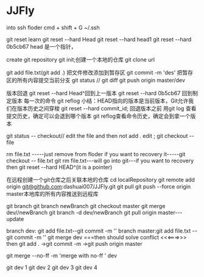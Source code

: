# JJFly

into ssh floder
cmd + shift + G  ~/.ssh

git reset learn
git reset --hard Head
git reset --hard head1
git reset --hard 0b5cb67 head 是一个指针，

create git repository
git init;创建一个本地的仓库
git clone url

git add file.txt(git add .)  把文件修改添加到暂存区
git commit -m 'des' 把暂存区的所有内容提交当前分支
git status // git diff
git push origin master/dev

版本回退
git reset --hard Head^回到上一版本
git reset --hard 0b5cb67 回到制定版本
每一次的命令
git reflog
小结：HEAD指向的版本是当前版本，Git允许我们在版本历史之间穿梭 git reset --hard commit_id;
回退版本之前 用git log 查看提交历史，确定可以会退到哪个版本
git reflog查看命令历史，确定会到拿一个版本

git status -- checkout// edit the file and then not add .
edit ; git checkout -- file

rm file.txt -----just remove from floder if you want to recovery it-----git checkout -- file.txt
git rm file.txt---will go into git---if you want to recovery then git reset --hard HEAD^(it is a pointer)

在远程创建一个git仓库之后关联本地的仓库
cd localRepository
git remote add origin git@github.com:dashuai007/JJFly.git
git pull
git push --force origin master本地库的所有内容推送到远程库

git branch
git branch newBranch
git checkout master
git merge dev//newBranch
git branch -d dev/newBranch
git pull origin master---update

branch dev: git add file.txt--git commit -m ''
branch master:git add file.txt --git commit -m ''
git merge dev ===then should solve conflict <<<===>>>
then git add . ->git commit -m ->git push origin master

git merge --no-ff -m 'merge with no-ff ' dev

git dev 1
git dev 2
git dev 3
git dev 4

